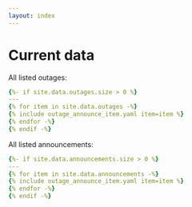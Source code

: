 ```yaml
---
layout: index
---
```


# Current data

All listed outages:

````yaml
{%- if site.data.outages.size > 0 %}
---
{% for item in site.data.outages -%}
{% include outage_announce_item.yaml item=item %}
{% endfor -%}
{% endif -%}
````

All listed announcements:

````yaml
{%- if site.data.announcements.size > 0 %}
---
{% for item in site.data.announcements -%}
{% include outage_announce_item.yaml item=item %}
{% endfor -%}
{% endif -%}
````
